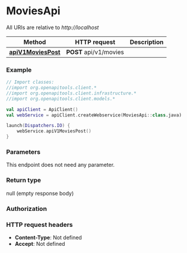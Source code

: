 # MoviesApi

All URIs are relative to *http://localhost*

Method | HTTP request | Description
------------- | ------------- | -------------
[**apiV1MoviesPost**](MoviesApi.md#apiV1MoviesPost) | **POST** api/v1/movies | 





### Example
```kotlin
// Import classes:
//import org.openapitools.client.*
//import org.openapitools.client.infrastructure.*
//import org.openapitools.client.models.*

val apiClient = ApiClient()
val webService = apiClient.createWebservice(MoviesApi::class.java)

launch(Dispatchers.IO) {
    webService.apiV1MoviesPost()
}
```

### Parameters
This endpoint does not need any parameter.

### Return type

null (empty response body)

### Authorization



### HTTP request headers

 - **Content-Type**: Not defined
 - **Accept**: Not defined

